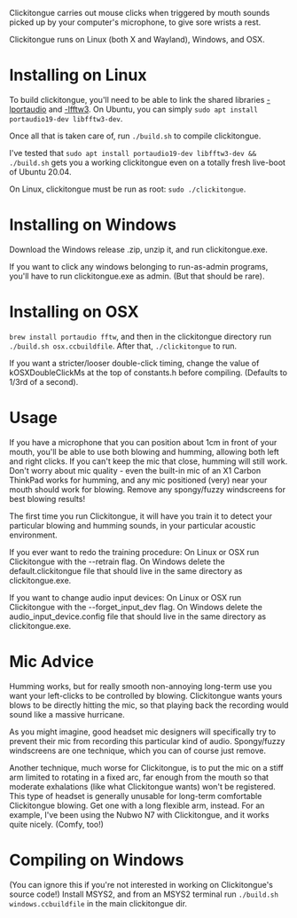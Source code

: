 Clickitongue carries out mouse clicks when triggered by mouth sounds picked
up by your computer's microphone, to give sore wrists a rest.

Clickitongue runs on Linux (both X and Wayland), Windows, and OSX.

# Installing on Linux

To build clickitongue, you'll need to be able to link the shared libraries
[-lportaudio](http://www.portaudio.com/) and [-lfftw3](https://www.fftw.org/).
On Ubuntu, you can simply `sudo apt install portaudio19-dev libfftw3-dev`.

Once all that is taken care of, run `./build.sh` to compile clickitongue.

I've tested that
`sudo apt install portaudio19-dev libfftw3-dev && ./build.sh`
gets you a working clickitongue even on a totally fresh live-boot of Ubuntu 20.04.

On Linux, clickitongue must be run as root: `sudo ./clickitongue`.

# Installing on Windows

Download the Windows release .zip, unzip it, and run clickitongue.exe.

If you want to click any windows belonging to run-as-admin programs, you'll
have to run clickitongue.exe as admin. (But that should be rare).

# Installing on OSX

`brew install portaudio fftw`, and then in the clickitongue directory
run `./build.sh osx.ccbuildfile`. After that, `./clickitongue` to run.

If you want a stricter/looser double-click timing, change the value of
kOSXDoubleClickMs at the top of constants.h before compiling. (Defaults to 1/3rd
of a second).

# Usage

If you have a microphone that you can position about 1cm in front of your mouth,
you'll be able to use both blowing and humming, allowing both left and right
clicks. If you can't keep the mic that close, humming will still work.
Don't worry about mic quality - even the built-in mic of an X1 Carbon ThinkPad
works for humming, and any mic positioned (very) near your mouth should work for
blowing. Remove any spongy/fuzzy windscreens for best blowing results!

The first time you run Clickitongue, it will have you train it to detect your
particular blowing and humming sounds, in your particular acoustic environment.

If you ever want to redo the training procedure: On Linux or OSX run
Clickitongue with the --retrain flag. On Windows delete the
default.clickitongue file that should live in the same directory as
clickitongue.exe.

If you want to change audio input devices: On Linux or OSX run Clickitongue with
the --forget_input_dev flag. On Windows delete the audio_input_device.config
file that should live in the same directory as clickitongue.exe.

# Mic Advice

Humming works, but for really smooth non-annoying long-term use you want your
left-clicks to be controlled by blowing. Clickitongue wants yours blows to be
directly hitting the mic, so that playing back the recording would sound like a
massive hurricane.

As you might imagine, good headset mic designers will specifically try to
prevent their mic from recording this particular kind of audio. Spongy/fuzzy
windscreens are one technique, which you can of course just remove.

Another technique, much worse for Clickitongue, is to put the mic on a stiff arm
limited to rotating in a fixed arc, far enough from the mouth so that moderate
exhalations (like what Clickitongue wants) won't be registered. This type of
headset is generally unusable for long-term comfortable Clickitongue blowing.
Get one with a long flexible arm, instead. For an example, I've been using the
Nubwo N7 with Clickitongue, and it works quite nicely. (Comfy, too!)

# Compiling on Windows

(You can ignore this if you're not interested in working on Clickitongue's
source code!) Install MSYS2, and from an MSYS2 terminal run
`./build.sh windows.ccbuildfile` in the main clickitongue dir.
